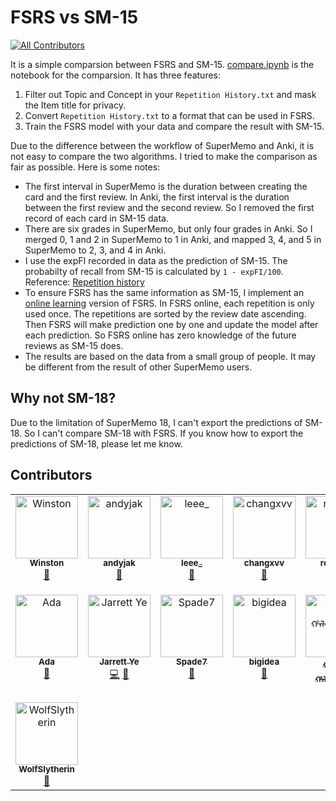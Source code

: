 # FSRS vs SM-15
<!-- ALL-CONTRIBUTORS-BADGE:START - Do not remove or modify this section -->
[![All Contributors](https://img.shields.io/badge/all_contributors-15-orange.svg?style=flat-square)](#contributors-)
<!-- ALL-CONTRIBUTORS-BADGE:END -->

It is a simple comparsion between FSRS and SM-15. [compare.ipynb](./compare.ipynb) is the notebook for the comparsion. It has three features:

1. Filter out Topic and Concept in your `Repetition History.txt` and mask the Item title for privacy.
2. Convert `Repetition History.txt` to a format that can be used in FSRS.
3. Train the FSRS model with your data and compare the result with SM-15.

Due to the difference between the workflow of SuperMemo and Anki, it is not easy to compare the two algorithms. I tried to make the comparison as fair as possible. Here is some notes:
- The first interval in SuperMemo is the duration between creating the card and the first review. In Anki, the first interval is the duration between the first review and the second review. So I removed the first record of each card in SM-15 data.
- There are six grades in SuperMemo, but only four grades in Anki. So I merged 0, 1 and 2 in SuperMemo to 1 in Anki, and mapped 3, 4, and 5 in SuperMemo to 2, 3, and 4 in Anki.
- I use the expFI recorded in data as the prediction of SM-15. The probabilty of recall from SM-15 is calculated by `1 - expFI/100`. Reference: [Repetition history](https://help.supermemo.org/wiki/Repetition_history#Data_columns)
- To ensure FSRS has the same information as SM-15, I implement an [online learning](https://en.wikipedia.org/wiki/Online_machine_learning) version of FSRS. In FSRS online, each repetition is only used once. The repetitions are sorted by the review date ascending. Then FSRS will make prediction one by one and update the model after each prediction. So FSRS online has zero knowledge of the future reviews as SM-15 does.
- The results are based on the data from a small group of people. It may be different from the result of other SuperMemo users.

## Why not SM-18?

Due to the limitation of SuperMemo 18, I can't export the predictions of SM-18. So I can't compare SM-18 with FSRS. If you know how to export the predictions of SM-18, please let me know.

## Contributors

<!-- ALL-CONTRIBUTORS-LIST:START - Do not remove or modify this section -->
<!-- prettier-ignore-start -->
<!-- markdownlint-disable -->
<table>
  <tbody>
    <tr>
      <td align="center" valign="top" width="14.28%"><a href="https://github.com/WinstonWantsAUserName"><img src="https://avatars.githubusercontent.com/u/99696589?v=4?s=100" width="100px;" alt="Winston"/><br /><sub><b>Winston</b></sub></a><br /><a href="#data-WinstonWantsAUserName" title="Data">🔣</a></td>
      <td align="center" valign="top" width="14.28%"><a href="https://github.com/jakandy"><img src="https://avatars.githubusercontent.com/u/51024207?v=4?s=100" width="100px;" alt="andyjak"/><br /><sub><b>andyjak</b></sub></a><br /><a href="#data-jakandy" title="Data">🔣</a></td>
      <td align="center" valign="top" width="14.28%"><a href="https://github.com/leee-z"><img src="https://avatars.githubusercontent.com/u/48952110?v=4?s=100" width="100px;" alt="leee_"/><br /><sub><b>leee_</b></sub></a><br /><a href="#data-leee-z" title="Data">🔣</a></td>
      <td align="center" valign="top" width="14.28%"><a href="https://github.com/changxvv"><img src="https://avatars.githubusercontent.com/u/40617368?v=4?s=100" width="100px;" alt="changxvv"/><br /><sub><b>changxvv</b></sub></a><br /><a href="#data-changxvv" title="Data">🔣</a></td>
      <td align="center" valign="top" width="14.28%"><a href="https://github.com/reallyyy"><img src="https://avatars.githubusercontent.com/u/39750041?v=4?s=100" width="100px;" alt="reallyyy"/><br /><sub><b>reallyyy</b></sub></a><br /><a href="#data-reallyyy" title="Data">🔣</a></td>
      <td align="center" valign="top" width="14.28%"><a href="https://www.pleasurable-learning.com"><img src="https://avatars.githubusercontent.com/u/8341295?v=4?s=100" width="100px;" alt="Guillem Palau-Salvà"/><br /><sub><b>Guillem Palau-Salvà</b></sub></a><br /><a href="#data-guillem-palau-salva" title="Data">🔣</a></td>
      <td align="center" valign="top" width="14.28%"><a href="https://github.com/KKKphelps"><img src="https://avatars.githubusercontent.com/u/58903647?v=4?s=100" width="100px;" alt="Pariance"/><br /><sub><b>Pariance</b></sub></a><br /><a href="#data-KKKphelps" title="Data">🔣</a></td>
    </tr>
    <tr>
      <td align="center" valign="top" width="14.28%"><a href="https://github.com/Satomi0626"><img src="https://avatars.githubusercontent.com/u/90490589?v=4?s=100" width="100px;" alt="Ada"/><br /><sub><b>Ada</b></sub></a><br /><a href="#data-Satomi0626" title="Data">🔣</a></td>
      <td align="center" valign="top" width="14.28%"><a href="https://www.zhihu.com/people/L.M.Sherlock"><img src="https://avatars.githubusercontent.com/u/32575846?v=4?s=100" width="100px;" alt="Jarrett Ye"/><br /><sub><b>Jarrett Ye</b></sub></a><br /><a href="https://github.com/open-spaced-repetition/fsrs-vs-sm15/commits?author=L-M-Sherlock" title="Code">💻</a> <a href="#data-L-M-Sherlock" title="Data">🔣</a></td>
      <td align="center" valign="top" width="14.28%"><a href="https://github.com/VSpade7"><img src="https://avatars.githubusercontent.com/u/46594083?v=4?s=100" width="100px;" alt="Spade7"/><br /><sub><b>Spade7</b></sub></a><br /><a href="#data-vspade7" title="Data">🔣</a></td>
      <td align="center" valign="top" width="14.28%"><a href="https://github.com/2Lavine"><img src="https://avatars.githubusercontent.com/u/43613598?v=4?s=100" width="100px;" alt="bigidea"/><br /><sub><b>bigidea</b></sub></a><br /><a href="#data-2Lavine" title="Data">🔣</a></td>
      <td align="center" valign="top" width="14.28%"><a href="http://blog.xinshijiededa.men"><img src="https://avatars.githubusercontent.com/u/20166026?v=4?s=100" width="100px;" alt="ᡥᠠᡳᡤᡳᠶᠠ ᡥᠠᠯᠠ·ᠨᡝᡴᠣ 猫"/><br /><sub><b>ᡥᠠᡳᡤᡳᠶᠠ ᡥᠠᠯᠠ·ᠨᡝᡴᠣ 猫</b></sub></a><br /><a href="#data-OverflowCat" title="Data">🔣</a></td>
      <td align="center" valign="top" width="14.28%"><a href="https://github.com/wah123wah123"><img src="https://avatars.githubusercontent.com/u/62554369?v=4?s=100" width="100px;" alt="ZebesYoshi"/><br /><sub><b>ZebesYoshi</b></sub></a><br /><a href="#data-wah123wah123" title="Data">🔣</a></td>
      <td align="center" valign="top" width="14.28%"><a href="https://github.com/jiangege"><img src="https://avatars.githubusercontent.com/u/4214901?v=4?s=100" width="100px;" alt="jiangege"/><br /><sub><b>jiangege</b></sub></a><br /><a href="#data-jiangege" title="Data">🔣</a></td>
    </tr>
    <tr>
      <td align="center" valign="top" width="14.28%"><a href="https://github.com/WolfSlytherin"><img src="https://avatars.githubusercontent.com/u/20725348?v=4?s=100" width="100px;" alt="WolfSlytherin"/><br /><sub><b>WolfSlytherin</b></sub></a><br /><a href="#data-WolfSlytherin" title="Data">🔣</a></td>
    </tr>
  </tbody>
</table>

<!-- markdownlint-restore -->
<!-- prettier-ignore-end -->

<!-- ALL-CONTRIBUTORS-LIST:END -->
<!-- prettier-ignore-start -->
<!-- markdownlint-disable -->

<!-- markdownlint-restore -->
<!-- prettier-ignore-end -->

<!-- ALL-CONTRIBUTORS-LIST:END -->
